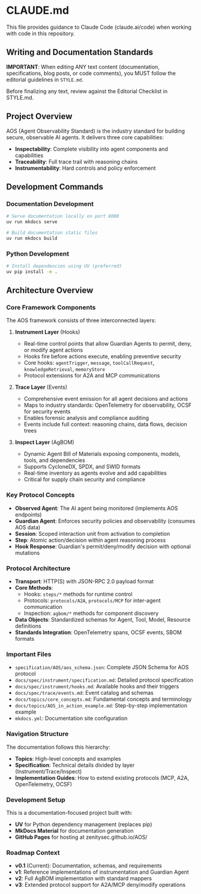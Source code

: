 # CLAUDE.md

This file provides guidance to Claude Code (claude.ai/code) when working with code in this repository.

## Writing and Documentation Standards

**IMPORTANT**: When editing ANY text content (documentation, specifications, blog posts, or code comments), you MUST follow the editorial guidelines in `STYLE.md`.

Before finalizing any text, review against the Editorial Checklist in STYLE.md.

## Project Overview

AOS (Agent Observability Standard) is the industry standard for building secure, observable AI agents. It delivers three core capabilities:
- **Inspectability**: Complete visibility into agent components and capabilities
- **Traceability**: Full trace trail with reasoning chains
- **Instrumentability**: Hard controls and policy enforcement

## Development Commands

### Documentation Development
```bash
# Serve documentation locally on port 8000
uv run mkdocs serve

# Build documentation static files
uv run mkdocs build
```

### Python Development
```bash
# Install dependencies using UV (preferred)
uv pip install -e .
```

## Architecture Overview

### Core Framework Components
The AOS framework consists of three interconnected layers:

1. **Instrument Layer** (Hooks)
   - Real-time control points that allow Guardian Agents to permit, deny, or modify agent actions
   - Hooks fire before actions execute, enabling preventive security
   - Core hooks: `agentTrigger`, `message`, `toolCallRequest`, `knowledgeRetrieval`, `memoryStore`
   - Protocol extensions for A2A and MCP communications

2. **Trace Layer** (Events)
   - Comprehensive event emission for all agent decisions and actions
   - Maps to industry standards: OpenTelemetry for observability, OCSF for security events
   - Enables forensic analysis and compliance auditing
   - Events include full context: reasoning chains, data flows, decision trees

3. **Inspect Layer** (AgBOM)
   - Dynamic Agent Bill of Materials exposing components, models, tools, and dependencies
   - Supports CycloneDX, SPDX, and SWID formats
   - Real-time inventory as agents evolve and add capabilities
   - Critical for supply chain security and compliance

### Key Protocol Concepts
- **Observed Agent**: The AI agent being monitored (implements AOS endpoints)
- **Guardian Agent**: Enforces security policies and observability (consumes AOS data)
- **Session**: Scoped interaction unit from activation to completion
- **Step**: Atomic action/decision within agent reasoning process
- **Hook Response**: Guardian's permit/deny/modify decision with optional mutations

### Protocol Architecture
- **Transport**: HTTP(S) with JSON-RPC 2.0 payload format
- **Core Methods**: 
  - Hooks: `steps/*` methods for runtime control
  - Protocols: `protocols/A2A`, `protocols/MCP` for inter-agent communication
  - Inspection: `agbom/*` methods for component discovery
- **Data Objects**: Standardized schemas for Agent, Tool, Model, Resource definitions
- **Standards Integration**: OpenTelemetry spans, OCSF events, SBOM formats

### Important Files
- `specification/AOS/aos_schema.json`: Complete JSON Schema for AOS protocol
- `docs/spec/instrument/specification.md`: Detailed protocol specification
- `docs/spec/instrument/hooks.md`: Available hooks and their triggers
- `docs/spec/trace/events.md`: Event catalog and schemas
- `docs/topics/core_concepts.md`: Fundamental concepts and terminology
- `docs/topics/AOS_in_action_example.md`: Step-by-step implementation example
- `mkdocs.yml`: Documentation site configuration

### Navigation Structure
The documentation follows this hierarchy:
- **Topics**: High-level concepts and examples
- **Specification**: Technical details divided by layer (Instrument/Trace/Inspect)
- **Implementation Guides**: How to extend existing protocols (MCP, A2A, OpenTelemetry, OCSF)

### Development Setup
This is a documentation-focused project built with:
- **UV** for Python dependency management (replaces pip)
- **MkDocs Material** for documentation generation
- **GitHub Pages** for hosting at zenitysec.github.io/AOS/

### Roadmap Context
- **v0.1** (Current): Documentation, schemas, and requirements
- **v1**: Reference implementations of instrumentation and Guardian Agent
- **v2**: Full AgBOM implementation with standard mappers
- **v3**: Extended protocol support for A2A/MCP deny/modify operations